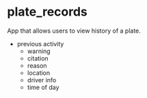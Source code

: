 # plate_records


App that allows users to view history of a plate.

- previous activity
    * warning
    * citation
    * reason
    * location
    * driver info
    * time of day
    




















